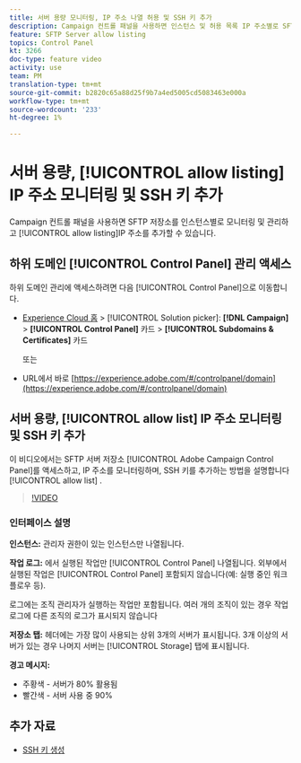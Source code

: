 ```yaml
---
title: 서버 용량 모니터링, IP 주소 나열 허용 및 SSH 키 추가
description: Campaign 컨트롤 패널을 사용하면 인스턴스 및 허용 목록 IP 주소별로 SFTP 저장소를 모니터링하고 관리할 수 있습니다.
feature: SFTP Server allow listing
topics: Control Panel
kt: 3266
doc-type: feature video
activity: use
team: PM
translation-type: tm+mt
source-git-commit: b2820c65a88d25f9b7a4ed5005cd5083463e000a
workflow-type: tm+mt
source-wordcount: '233'
ht-degree: 1%

---
```



# 서버 용량, [!UICONTROL allow listing] IP 주소 모니터링 및 SSH 키 추가

Campaign 컨트롤 패널을 사용하면 SFTP 저장소를 인스턴스별로 모니터링 및 관리하고 [!UICONTROL allow listing]IP 주소를 추가할 수 있습니다.

## 하위 도메인 [!UICONTROL Control Panel] 관리 액세스

하위 도메인 관리에 액세스하려면 다음 [!UICONTROL Control Panel]으로 이동합니다.

* [Experience Cloud 홈](https://experience.adobe.com/#/home) > [!UICONTROL Solution picker]: **[!DNL Campaign]** > **[!UICONTROL Control Panel]** 카드 > **[!UICONTROL Subdomains & Certificates]** 카드

   또는
* URL에서 바로 [https://experience.adobe.com/#/controlpanel/domain](https://experience.adobe.com/#/controlpanel/domain)

## 서버 용량, [!UICONTROL allow list] IP 주소 모니터링 및 SSH 키 추가

이 비디오에서는 SFTP 서버 저장소 [!UICONTROL Adobe Campaign Control Panel]를 액세스하고, IP 주소를 모니터링하며, SSH 키를 추가하는 방법을 설명합니다 [!UICONTROL allow list] .

>[!VIDEO](https://video.tv.adobe.com/v/27270?quality=12)

### 인터페이스 설명

**인스턴스:** 관리자 권한이 있는 인스턴스만 나열됩니다.

**작업 로그:** 에서 실행된 작업만 [!UICONTROL Control Panel] 나열됩니다. 외부에서 실행된 작업은 [!UICONTROL Control Panel] 포함되지 않습니다(예: 실행 중인 워크플로우 등).

로그에는 조직 관리자가 실행하는 작업만 포함됩니다. 여러 개의 조직이 있는 경우 작업 로그에 다른 조직의 로그가 표시되지 않습니다

**저장소 탭:** 헤더에는 가장 많이 사용되는 상위 3개의 서버가 표시됩니다. 3개 이상의 서버가 있는 경우 나머지 서버는 [!UICONTROL Storage] 탭에 표시됩니다.

**경고 메시지:**

* 주황색 - 서버가 80% 활용됨
* 빨간색 - 서버 사용 중 90%

## 추가 자료

* [SSH 키 생성](/help/acc/monitoring-campaign-classic/control-panel/generate-ssh-key.md)
